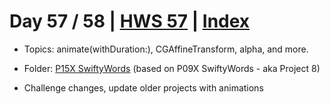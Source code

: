 # Day 57 / 58 | [HWS 57](https://www.hackingwithswift.com/100/57) | [Index](https://github.com/JulesMoorhouse/100DaysOfSwift/blob/master/README.md)

- Topics: animate(withDuration:), CGAffineTransform, alpha, and more.

- Folder: [P15X SwiftyWords](https://github.com/JulesMoorhouse/100DaysOfSwift/tree/master/P15X%20SwiftyWords/SwiftyWords) (based on P09X SwiftyWords - aka Project 8)

- Challenge changes, update older projects with animations
